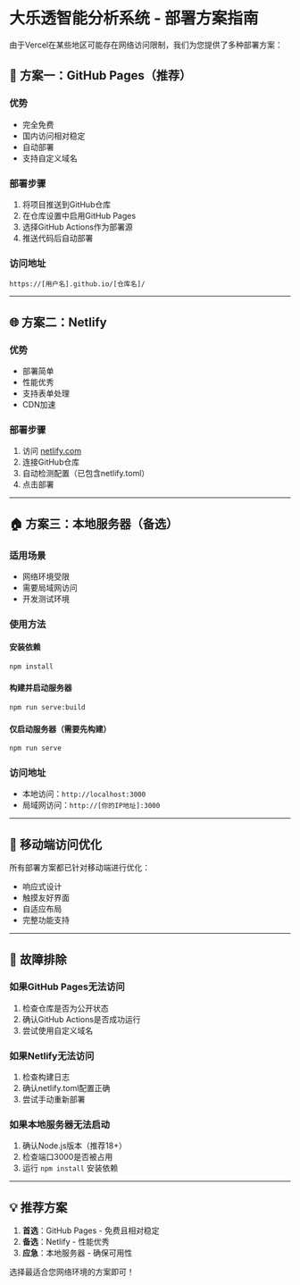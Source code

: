 # 大乐透智能分析系统 - 部署方案指南

由于Vercel在某些地区可能存在网络访问限制，我们为您提供了多种部署方案：

## 🚀 方案一：GitHub Pages（推荐）

### 优势
- 完全免费
- 国内访问相对稳定
- 自动部署
- 支持自定义域名

### 部署步骤
1. 将项目推送到GitHub仓库
2. 在仓库设置中启用GitHub Pages
3. 选择GitHub Actions作为部署源
4. 推送代码后自动部署

### 访问地址
`https://[用户名].github.io/[仓库名]/`

---

## 🌐 方案二：Netlify

### 优势
- 部署简单
- 性能优秀
- 支持表单处理
- CDN加速

### 部署步骤
1. 访问 [netlify.com](https://netlify.com)
2. 连接GitHub仓库
3. 自动检测配置（已包含netlify.toml）
4. 点击部署

---

## 🏠 方案三：本地服务器（备选）

### 适用场景
- 网络环境受限
- 需要局域网访问
- 开发测试环境

### 使用方法

#### 安装依赖
```bash
npm install
```

#### 构建并启动服务器
```bash
npm run serve:build
```

#### 仅启动服务器（需要先构建）
```bash
npm run serve
```

### 访问地址
- 本地访问：`http://localhost:3000`
- 局域网访问：`http://[你的IP地址]:3000`

---

## 📱 移动端访问优化

所有部署方案都已针对移动端进行优化：
- 响应式设计
- 触摸友好界面
- 自适应布局
- 完整功能支持

---

## 🔧 故障排除

### 如果GitHub Pages无法访问
1. 检查仓库是否为公开状态
2. 确认GitHub Actions是否成功运行
3. 尝试使用自定义域名

### 如果Netlify无法访问
1. 检查构建日志
2. 确认netlify.toml配置正确
3. 尝试手动重新部署

### 如果本地服务器无法启动
1. 确认Node.js版本（推荐18+）
2. 检查端口3000是否被占用
3. 运行 `npm install` 安装依赖

---

## 💡 推荐方案

1. **首选**：GitHub Pages - 免费且相对稳定
2. **备选**：Netlify - 性能优秀
3. **应急**：本地服务器 - 确保可用性

选择最适合您网络环境的方案即可！